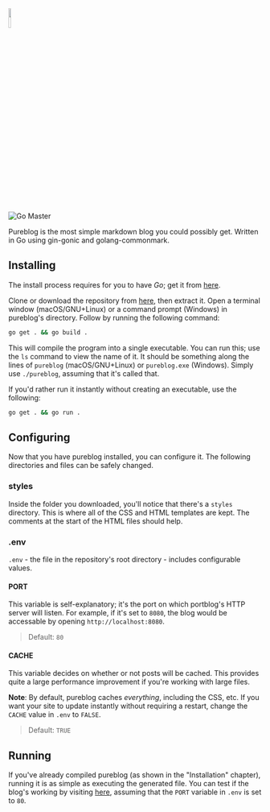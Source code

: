 <img src="https://raw.githubusercontent.com/fjah/pureblog/master/assets/pureblog.png" width="10%">

![Go Master](https://github.com/fjah/pureblog/workflows/Go%20Master/badge.svg)

Pureblog is the most simple markdown blog you could possibly get. Written in Go using gin-gonic and golang-commonmark.

## Installing

The install process requires for you to have *Go*; get it from [here](https://golang.org/dl).

Clone or download the repository from [here](https://github.com/fjah/pureblog/archive/master.zip), then extract it. Open a terminal window (macOS/GNU+Linux) or a command prompt (Windows) in pureblog's directory. Follow by running the following command:
```bash
go get . && go build .
```

This will compile the program into a single executable. You can run this; use the `ls` command to view the name of it. It should be something along the lines of `pureblog` (macOS/GNU+Linux) or `pureblog.exe` (Windows). Simply use `./pureblog`, assuming that it's called that.

If you'd rather run it instantly without creating an executable, use the following:

```bash
go get . && go run .
```

## Configuring

Now that you have pureblog installed, you can configure it. The following directories and files can be safely changed.

### styles

Inside the folder you downloaded, you'll notice that there's a `styles` directory. This is where all of the CSS and HTML templates are kept. The comments at the start of the HTML files should help.

### .env

`.env` - the file in the repository's root directory - includes configurable values.

#### PORT

This variable is self-explanatory; it's the port on which portblog's HTTP server will listen. For example, if it's set to `8080`, the blog would be accessable by opening `http://localhost:8080`.

> Default: `80`

#### CACHE

This variable decides on whether or not posts will be cached. This provides quite a large performance improvement if you're working with large files.

**Note**: By default, pureblog caches *everything*, including the CSS, etc. If you want your site to update instantly without requiring a restart, change the `CACHE` value in `.env` to `FALSE`.

> Default: `TRUE`

## Running

If you've already compiled pureblog (as shown in the "Installation" chapter), running it is as simple as executing the generated file. You can test if the blog's working by visiting [here](http://localhost/README), assuming that the `PORT` variable in `.env` is set to `80`.
